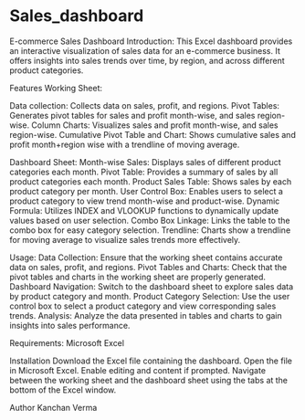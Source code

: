 # Sales_dashboard

E-commerce Sales Dashboard
Introduction:
This Excel dashboard provides an interactive visualization of sales data for an e-commerce business. It offers insights into sales trends over time, by region, and across different product categories.

Features
Working Sheet:

Data collection: Collects data on sales, profit, and regions.
Pivot Tables: Generates pivot tables for sales and profit month-wise, and sales region-wise.
Column Charts: Visualizes sales and profit month-wise, and sales region-wise.
Cumulative Pivot Table and Chart: Shows cumulative sales and profit month+region wise with a trendline of moving average.

Dashboard Sheet:
Month-wise Sales: Displays sales of different product categories each month.
Pivot Table: Provides a summary of sales by all product categories each month.
Product Sales Table: Shows sales by each product category per month.
User Control Box: Enables users to select a product category to view trend month-wise and product-wise.
Dynamic Formula: Utilizes INDEX and VLOOKUP functions to dynamically update values based on user selection.
Combo Box Linkage: Links the table to the combo box for easy category selection.
Trendline: Charts show a trendline for moving average to visualize sales trends more effectively.

Usage:
Data Collection: Ensure that the working sheet contains accurate data on sales, profit, and regions.
Pivot Tables and Charts: Check that the pivot tables and charts in the working sheet are properly generated.
Dashboard Navigation: Switch to the dashboard sheet to explore sales data by product category and month.
Product Category Selection: Use the user control box to select a product category and view corresponding sales trends.
Analysis: Analyze the data presented in tables and charts to gain insights into sales performance.

Requirements:
Microsoft Excel

Installation
Download the Excel file containing the dashboard.
Open the file in Microsoft Excel.
Enable editing and content if prompted.
Navigate between the working sheet and the dashboard sheet using the tabs at the bottom of the Excel window.

Author
Kanchan Verma

